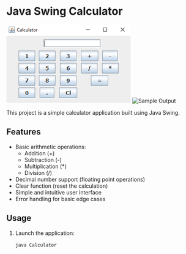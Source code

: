 # Java Swing Calculator

![Calculator Screenshot](calculator-screen.png)
![Sample Output](calculator-console.png)

This project is a simple calculator application built using Java Swing.

## Features

- Basic arithmetic operations:
  - Addition (+)
  - Subtraction (-)
  - Multiplication (*)
  - Division (/)
- Decimal number support (floating point operations)
- Clear function (reset the calculation)
- Simple and intuitive user interface
- Error handling for basic edge cases

## Usage

1. Launch the application:
   ```bash
   java Calculator
